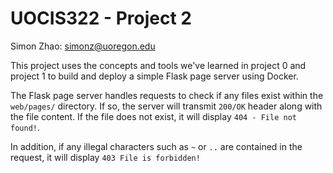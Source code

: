 # UOCIS322 - Project 2 #

Simon Zhao: simonz@uoregon.edu

This project uses the concepts and tools we've learned in project 0 and project 1 to build and deploy a simple Flask page server using Docker.

The Flask page server handles requests to check if any files exist within the `web/pages/` directory. If so, the server will transmit `200/OK` header along with the file content. If the file does not exist, it will display `404 - File not found!`.

In addition, if any illegal characters such as `~` or `..` are contained in the request, it will display `403 File is forbidden!`
